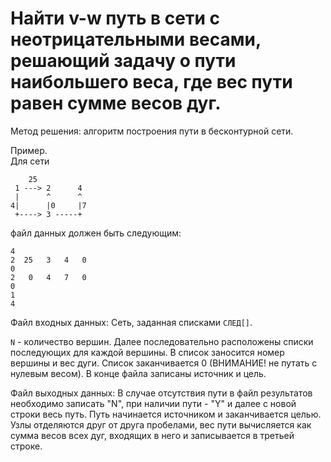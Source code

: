 # Найти v-w  путь  в сети с неотрицательными весами,  решающий задачу о пути наибольшего веса, где вес пути равен сумме весов дуг.

Метод решения: алгоритм построения пути в бесконтурной сети.
 
Пример.   
Для сети
```
    25
 1 ---> 2      4
 |      ^      ^
4|      |0     |7
 +----> 3 -----+
```
файл данных должен быть следующим:
```
4
2  25   3   4   0
0
2   0   4   7   0
0
1
4
```
Файл входных данных:
Сеть, заданная списками `СЛЕД[]`.

`N` - количество вершин.
Далее последовательно расположены списки последующих для каждой  вершины.  В список заносится номер вершины и вес дуги. Список заканчивается 0
(ВНИМАНИЕ! не путать с нулевым весом). В конце файла записаны источник и цель.
 
Файл выходных данных:
В случае  отсутствия пути в файл результатов необходимо записать "N", при наличии пути - "Y" и далее с новой строки весь путь.  Путь начинается источником и заканчивается целью. Узлы отделяются друг от друга пробелами, вес пути вычисляется как сумма весов всех дуг, входящих в него и записывается в третьей строке.
